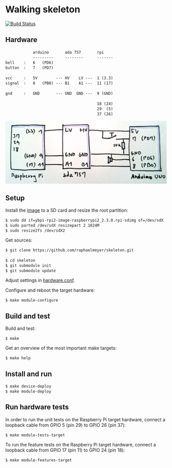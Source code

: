 # Walking skeleton

[![Build Status](https://travis-ci.org/raphaelmeyer/skeleton.svg?branch=master)](https://travis-ci.org/raphaelmeyer/skeleton/)

## Hardware


                arduino       ada 757       rpi
                ---------     --------      -------
    bell    :   6   (PD6)
    button  :   7   (PD7)

    vcc     :   5V        --- HV    LV ---  1 (3.3)
    signal  :   8   (PB0) --- B1    A1 ---  11 (17)

    gnd     :   GND       --- GND  GND ---  9 (GND)

                                            18 (24)
                                            29  (5)
                                            37 (26)


![schematic](doc/schematic.jpg?raw=true "schematic")


## Setup

Install the [image](https://www.dropbox.com/s/tum9hzxbb5pnc2c/ybpi-rpi2-image-raspberrypi2_2.3.0.rpi-sdimg?raw=1) to a SD card and resize the root partition:

    $ sudo dd if=ybpi-rpi2-image-raspberrypi2_2.3.0.rpi-sdimg of=/dev/sdX
    $ sudo parted /dev/sdX resizepart 2 1024M
    $ sudo resize2fs /dev/sdX2


Get sources:

    $ git clone https://github.com/raphaelmeyer/skeleton.git

    $ cd skeleton
    $ git submodule init
    $ git submodule update


Adjust settings in [hardware.conf](hardware.conf).

Configure and reboot the target hardware:

    $ make module-configure


## Build and test

Build and test:

    $ make


Get an overview of the most important make targets:

    $ make help


## Install and run

    $ make device-deploy
    $ make module-deploy


## Run hardware tests

In order to run the unit tests on the Raspberry Pi target hardware,
connect a loopback cable from GPIO 5 (pin 29) to GPIO 26 (pin 37):

    $ make module-tests-target


To run the feature tests on the Raspberry Pi target hardware,
connect a loopback cable from GPIO 17 (pin 11) to GPIO 24 (pin 18):

    $ make module-features-target


